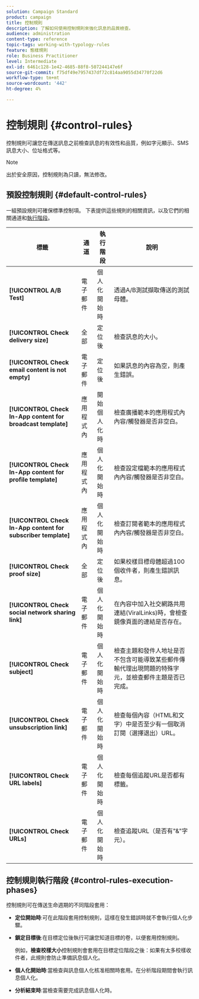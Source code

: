 ```yaml
---
solution: Campaign Standard
product: campaign
title: 控制規則
description: 了解如何使用控制規則來強化訊息的品質檢查。
audience: administration
content-type: reference
topic-tags: working-with-typology-rules
feature: 態樣規則
role: Business Practitioner
level: Intermediate
exl-id: 6461c128-1e42-4685-88f8-507244147e6f
source-git-commit: f75df49e7957437df72c814aa9055d34770f22d6
workflow-type: tm+mt
source-wordcount: '442'
ht-degree: 4%

---
```


# 控制規則 {#control-rules}

控制規則可讓您在傳送訊息之前檢查訊息的有效性和品質，例如字元顯示、SMS訊息大小、位址格式等。

>[!NOTE]
>
>出於安全原因，控制規則為只讀，無法修改。

## 預設控制規則 {#default-control-rules}

一組預設規則可確保標準控制項。 下表提供這些規則的相關資訊，以及它們的相關通道和[執行階段](#control-rules-execution-phases)。

| 標籤 | 通道 | 執行階段 | 說明 |
|---------|----------|---------|---------|
| **[!UICONTROL A/B Test]** | 電子郵件 | 個人化開始時 | 透過A/B測試擷取傳送的測試母體。 |
| **[!UICONTROL Check delivery size]** | 全部 | 定位後 | 檢查訊息的大小。 |
| **[!UICONTROL Check email content is not empty]** | 電子郵件 | 定位後 | 如果訊息的內容為空，則產生錯誤。 |
| **[!UICONTROL Check In-App content for broadcast template]** | 應用程式內 | 開始個人化時 | 檢查廣播範本的應用程式內內容/觸發器是否非空白。 |
| **[!UICONTROL Check In-App content for profile template]** | 應用程式內 | 個人化開始時 | 檢查設定檔範本的應用程式內內容/觸發器是否非空白。 |
| **[!UICONTROL Check In-App content for subscriber template]** | 應用程式內 | 個人化開始時 | 檢查訂閱者範本的應用程式內內容/觸發器是否非空白。 |
| **[!UICONTROL Check proof size]** | 全部 | 定位後 | 如果校樣目標母體超過100個收件者，則產生錯誤訊息。 |
| **[!UICONTROL Check social network sharing link]** | 電子郵件 | 個人化開始時 | 在內容中加入社交網路共用連結(ViralLinks)時，會檢查鏡像頁面的連結是否存在。 |
| **[!UICONTROL Check subject]** | 電子郵件 | 個人化開始時 | 檢查主題和發件人地址是否不包含可能導致某些郵件傳輸代理出現問題的特殊字元，並檢查郵件主題是否已完成。 |
| **[!UICONTROL Check unsubscription link]** | 電子郵件 | 個人化開始時 | 檢查每個內容（HTML和文字）中是否至少有一個取消訂閱（選擇退出）URL。 |
| **[!UICONTROL Check URL labels]** | 電子郵件 | 個人化開始時 | 檢查每個追蹤URL是否都有標籤。 |
| **[!UICONTROL Check URLs]** | 電子郵件 | 個人化開始時 | 檢查追蹤URL（是否有&quot;&amp;&quot;字元）。 |

## 控制規則執行階段 {#control-rules-execution-phases}

控制規則可在傳送生命週期的不同階段套用：

* **定位開始時**:可在此階段套用控制規則，這樣在發生錯誤時就不會執行個人化步驟。

* **鎖定目標後**:在目標定位後執行可讓您知道目標的卷，以便套用控制規則。

   例如，**檢查校樣大小**&#x200B;控制規則會套用在目標定位階段之後：如果有太多校樣收件者，此規則會防止準備訊息個人化。

* **個人化開始時**:當檢查與訊息個人化核准相關時套用。在分析階段期間會執行訊息個人化。

* **分析結束時**:當檢查需要完成訊息個人化時。
